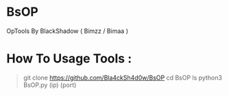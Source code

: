 # BsOP
OpTools By BlackShadow ( Bimzz / Bimaa )

# How To Usage Tools :
> git clone https://github.com/Bla4ckSh4d0w/BsOP
> cd BsOP
> ls
> python3 BsOP.py (ip) (port)
